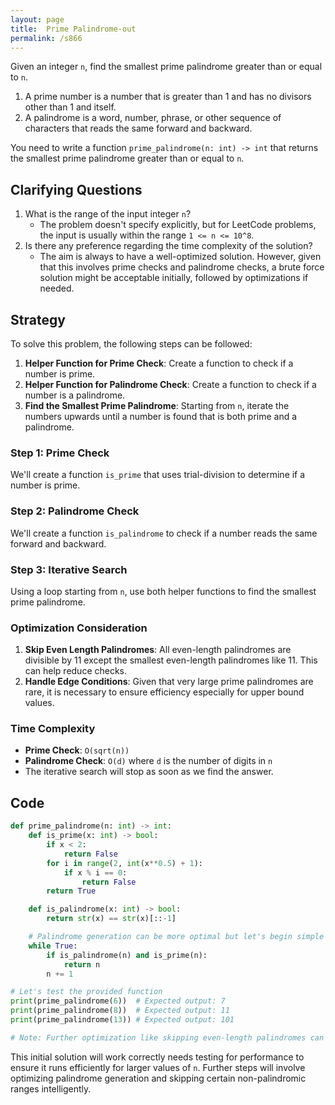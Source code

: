 ```yaml
---
layout: page
title:  Prime Palindrome-out
permalink: /s866
---
```


Given an integer `n`, find the smallest prime palindrome greater than or equal to `n`.

1. A prime number is a number that is greater than 1 and has no divisors other than 1 and itself.
2. A palindrome is a word, number, phrase, or other sequence of characters that reads the same forward and backward.

You need to write a function `prime_palindrome(n: int) -> int` that returns the smallest prime palindrome greater than or equal to `n`.

## Clarifying Questions
1. What is the range of the input integer `n`?
    - The problem doesn't specify explicitly, but for LeetCode problems, the input is usually within the range `1 <= n <= 10^8`.
2. Is there any preference regarding the time complexity of the solution?
    - The aim is always to have a well-optimized solution. However, given that this involves prime checks and palindrome checks, a brute force solution might be acceptable initially, followed by optimizations if needed.

## Strategy 
To solve this problem, the following steps can be followed:

1. **Helper Function for Prime Check**: Create a function to check if a number is prime.
2. **Helper Function for Palindrome Check**: Create a function to check if a number is a palindrome.
3. **Find the Smallest Prime Palindrome**: Starting from `n`, iterate the numbers upwards until a number is found that is both prime and a palindrome.

### Step 1: Prime Check

We'll create a function `is_prime` that uses trial-division to determine if a number is prime.

### Step 2: Palindrome Check

We'll create a function `is_palindrome` to check if a number reads the same forward and backward.

### Step 3: Iterative Search

Using a loop starting from `n`, use both helper functions to find the smallest prime palindrome.

### Optimization Consideration

1. **Skip Even Length Palindromes**: All even-length palindromes are divisible by 11 except the smallest even-length palindromes like 11. This can help reduce checks.
2. **Handle Edge Conditions**: Given that very large prime palindromes are rare, it is necessary to ensure efficiency especially for upper bound values.

### Time Complexity

- **Prime Check**: `O(sqrt(n))`
- **Palindrome Check**: `O(d)` where `d` is the number of digits in `n`
- The iterative search will stop as soon as we find the answer.

## Code

```python
def prime_palindrome(n: int) -> int:
    def is_prime(x: int) -> bool:
        if x < 2:
            return False
        for i in range(2, int(x**0.5) + 1):
            if x % i == 0:
                return False
        return True

    def is_palindrome(x: int) -> bool:
        return str(x) == str(x)[::-1]

    # Palindrome generation can be more optimal but let's begin simple and correct
    while True:
        if is_palindrome(n) and is_prime(n):
            return n
        n += 1

# Let's test the provided function
print(prime_palindrome(6))  # Expected output: 7
print(prime_palindrome(8))  # Expected output: 11
print(prime_palindrome(13)) # Expected output: 101

# Note: Further optimization like skipping even-length palindromes can be added.
```

This initial solution will work correctly needs testing for performance to ensure it runs efficiently for larger values of `n`. Further steps will involve optimizing palindrome generation and skipping certain non-palindromic ranges intelligently.